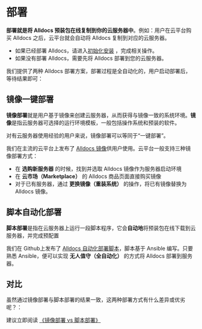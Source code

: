# 部署

**部署就是将 Alldocs 预装包在线复制到你的云服务器中**。例如：用户在云平台购买 Alldocs 之后，云平台就会自动将 Alldocs 复制到对应的云服务器。

- 如果已经部署 Alldocs，请进入[初始化安装](/zh/stack-installation.md) ，完成相关操作。
- 如果没有部署 Alldocs，需要先将 Alldocs 部署到您的云服务器。

我们提供了两种 Alldocs 部署方案，部署过程是全自动化的，用户启动部署后，等待结果即可：

## 镜像一键部署

**镜像部署**就是用户基于镜像来创建云服务器，从而获得与镜像一致的系统环境。**镜像**是指云服务器可选择的运行环境模板，一般包括操作系统和预装的软件。

对有云服务器使用经验的用户来说，镜像部署可以等同于“一键部署”。

我们在主流的云平台上发布了 [Alldocs 镜像](https://apps.websoft9.com/alldocs)供用户使用。云平台一般支持三种镜像部署方式：

* 在 **选购新服务器** 的时候，找到并选取 Alldocs 镜像作为服务器启动环境
* 在 **云市场（Marketplace）**  的 Alldocs 商品页面直接购买镜像
* 对于已有服务器，通过 **更换镜像（重装系统）** 的操作，将已有镜像替换为 Alldocs 镜像。

## 脚本自动化部署

**脚本部署**是指在云服务器上运行一段脚本程序，它会**自动地**将预装包在线下载到云服务器，并完成预配置

我们在 Github上发布了 [Alldocs 自动化部署脚本](https://github.com/Websoft9/ansible-alldocs)，脚本基于 Ansible 编写。只要熟悉 Ansible，便可以实现 **无人值守（全自动化）** 的方式将 Alldocs 部署到服务器。

## 对比

虽然通过镜像部署与脚本部署的结果一致，这两种部署方式有什么差异或优劣呢？：

建议立即阅读 [《镜像部署 vs 脚本部署》](https://support.websoft9.com/docs/faq/zh/bz-product.html#镜像部署-vs-脚本部署)
